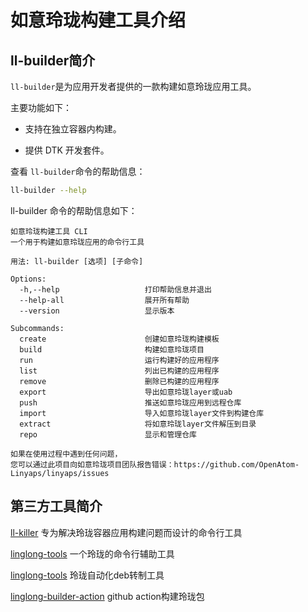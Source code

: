 <!--
SPDX-FileCopyrightText: 2023 UnionTech Software Technology Co., Ltd.

SPDX-License-Identifier: LGPL-3.0-or-later
-->

# 如意玲珑构建工具介绍

## ll-builder简介

`ll-builder`是为应用开发者提供的一款构建如意玲珑应用工具。

主要功能如下：

- 支持在独立容器内构建。

<!-- - 定义了一套版本管理系统。 -->

- 提供 DTK 开发套件。

<!-- - 包含完整推送发布流程。 -->

查看 `ll-builder`命令的帮助信息：

```bash
ll-builder --help
```

ll-builder 命令的帮助信息如下：

```text
如意玲珑构建工具 CLI
一个用于构建如意玲珑应用的命令行工具

用法: ll-builder [选项] [子命令]

Options:
  -h,--help                   打印帮助信息并退出
  --help-all                  展开所有帮助
  --version                   显示版本

Subcommands:
  create                      创建如意玲珑构建模板
  build                       构建如意玲珑项目
  run                         运行构建好的应用程序
  list                        列出已构建的应用程序
  remove                      删除已构建的应用程序
  export                      导出如意玲珑layer或uab
  push                        推送如意玲珑应用到远程仓库
  import                      导入如意玲珑layer文件到构建仓库
  extract                     将如意玲珑layer文件解压到目录
  repo                        显示和管理仓库

如果在使用过程中遇到任何问题，
您可以通过此项目向如意玲珑项目团队报告错误：https://github.com/OpenAtom-Linyaps/linyaps/issues
```

## 第三方工具简介

[ll-killer](https://github.com/System233/ll-killer-go) 专为解决玲珑容器应用构建问题而设计的命令行工具

[linglong-tools](https://github.com/myml/linglong-tools) 一个玲珑的命令行辅助工具

[linglong-tools](https://github.com/System233/linglong-tools) 玲珑自动化deb转制工具

[linglong-builder-action](https://github.com/myml/linglong-builder-action) github action构建玲珑包
